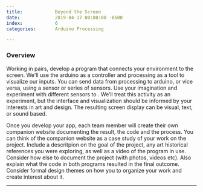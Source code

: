 ```yaml
---
title:            Beyond the Screen
date:             2019-04-17 00:00:00 -0500
index:            6
categories:       Arduino Processing

---
```


### Overview

Working in pairs, develop a program that connects your environment to the screen.
We'll use the arduino as a controller and processing as a tool to visualize our inputs.
You can  send data from processing to arduino, or vice versa, using a sensor or series of sensors.
Use your imagination and experiment with different sensors to . We&rsquo;ll treat this activity as an experiment, but the interface and visualization should be informed by your interests in art and design.
The resulting screen display can be visual, text, or sound based.

Once you develop your app, each team member will create their own companion website documenting the result, the code and the process.
You can think of the companion website as a case study of your work on the project. Include a descritpion on the goal of the project, any art historical references you were exploring, as well as a video of the program in use. Consider how else to document the project (with photos, videos etc). Also explain what the code in both programs resulted in the final outcome. Consider formal design themes on how you to organize your work and create interest about it.



---



